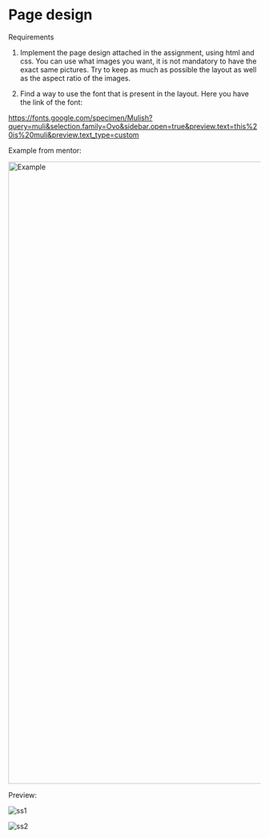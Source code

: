 # Page design

Requirements

1. Implement the page design attached in the assignment,  using html and css. You can use what images you want, it is not mandatory to have the exact same pictures. Try to keep as much as possible the layout as well as the aspect ratio of the images.

2. Find a way to use the font that is present in the layout. Here you have the link of the font:

https://fonts.google.com/specimen/Mulish?query=muli&selection.family=Ovo&sidebar.open=true&preview.text=this%20is%20muli&preview.text_type=custom


Example from mentor:

<img width="1240" alt="Example" src="https://user-images.githubusercontent.com/64636548/134931216-0961240a-b1a6-4cff-bec7-9bc35955e542.png">


Preview: 


![ss1](https://user-images.githubusercontent.com/64636548/137639656-e3aaadb9-308c-48a2-a8e9-eff72a505ce7.png)


![ss2](https://user-images.githubusercontent.com/64636548/137639690-fe814429-c95b-4770-8985-35d070de761a.png)
